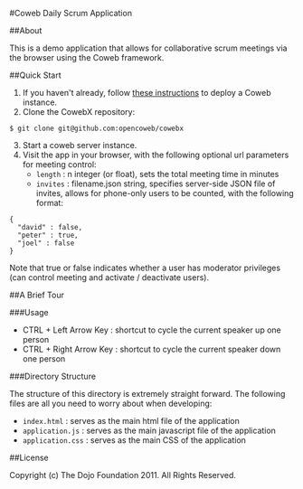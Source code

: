#Coweb Daily Scrum Application

##About

This is a demo application that allows for collaborative scrum meetings via the browser using the Coweb framework.

##Quick Start

1. If you haven't already, follow [these instructions](http://opencoweb.org/ocwdocs/tutorial/install.html) to deploy a Coweb instance.
2. Clone the CowebX repository:

```console
$ git clone git@github.com:opencoweb/cowebx
```
3. Start a coweb server instance.
4. Visit the app in your browser, with the following optional url parameters for meeting control:
	* ```length``` : n integer (or float), sets the total meeting time in minutes
	* ```invites``` : filename.json string, specifies server-side JSON file of invites, allows for phone-only users to be counted, with the following format:

```console
{
  "david" : false,
  "peter" : true,
  "joel" : false
}
```	
Note that true or false indicates whether a user has moderator privileges (can control meeting and activate / deactivate users).
	
##A Brief Tour

###Usage
* CTRL + Left Arrow Key : shortcut to cycle the current speaker up one person
* CTRL + Right Arrow Key : shortcut to cycle the current speaker down one person

###Directory Structure 

The structure of this directory is extremely straight forward. The following files are all you need to worry about when developing:

* ```index.html``` : serves as the main html file of the application
* ```application.js``` : serves as the main javascript file of the application
* ```application.css``` : serves as the main CSS of the application

##License

Copyright (c) The Dojo Foundation 2011. All Rights Reserved.
